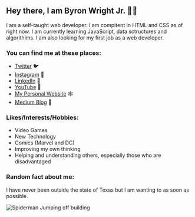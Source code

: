 ## Hey there, I am Byron Wright Jr. 👋🏽

I am a self-taught web developer. I am compitent in HTML and CSS as of right now. I am currently learning JavaScript, data sctructures and algorithims. I am also looking for my first job as a web developer.

### You can find me at these places:
* [Twitter](https://www.twitter.com/byronwrightjr) 🐦
* [Instagram](https://www.instagram.com/byroncwrightjr) 📸
* [LinkedIn](https://www.linkedin.com/in/byronwrightjr) 🔗
* [YouTube](https://www.youtube.com/channel/UCH_dEUH3rm29_7laJAGRS6w) 🎥
* [My Personal Website](https://byronwrightjr.com) 🕸
* [Medium Blog](https://byronwrightjr.medium.com) 📝

### Likes/Interests/Hobbies:
* Video Games
* New Technology
* Comics (Marvel and DC)
* Improving my own thinking
* Helping and understanding others, especially those who are disadvantaged

### Random fact about me:
I have never been outside the state of Texas but I am wanting to as soon as possible. 

![Spiderman Jumping off building](https://media1.giphy.com/media/l46C5YyhNUlhFLlio/giphy.gif?cid=790b7611df538b7cde8e1da81dbf01e0500ed0304bd8c917&rid=giphy.gif&ct=g) 

